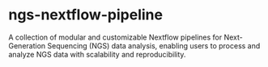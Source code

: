 # ngs-nextflow-pipeline
A collection of modular and customizable Nextflow pipelines for Next-Generation Sequencing (NGS) data analysis, enabling users to process and analyze NGS data with scalability and reproducibility.
